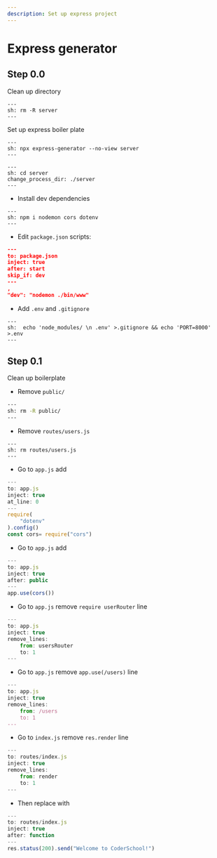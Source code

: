 ```yaml
---
description: Set up express project
---
```


# Express generator

## Step 0.0

Clean up directory

```shell
---
sh: rm -R server
---
```

Set up express boiler plate

```shell
---
sh: npx express-generator --no-view server
---
```

```shell
---
sh: cd server
change_process_dir: ./server
---
```

- Install dev dependencies

```shell
---
sh: npm i nodemon cors dotenv
---
```

- Edit `package.json` scripts:

```json
---
to: package.json
inject: true
after: start
skip_if: dev
---
,
"dev": "nodemon ./bin/www"
```

- Add `.env` and `.gitignore`

```shell
---
sh:  echo 'node_modules/ \n .env' >.gitignore && echo 'PORT=8000' >.env
---
```

## Step 0.1

<!-- ```shell

sh: cd server
change_process_dir: ./server

---

````-->

Clean up boilerplate

- Remove `public/`

```cmd
---
sh: rm -R public/
---
```

- Remove `routes/users.js`

```shell
---
sh: rm routes/users.js
---
```

- Go to `app.js` add

```javascript
---
to: app.js
inject: true
at_line: 0
---
require(
    "dotenv"
).config()
const cors= require("cors")
```

- Go to `app.js` add

```javascript
---
to: app.js
inject: true
after: public
---
app.use(cors())
```

- Go to `app.js` remove `require userRouter` line

```javascript
---
to: app.js
inject: true
remove_lines:
    from: usersRouter
    to: 1
---
```

- Go to `app.js` remove `app.use(/users)` line

```javascript
---
to: app.js
inject: true
remove_lines:
    from: /users
    to: 1
---
```

- Go to `index.js` remove `res.render` line

```javascript
---
to: routes/index.js
inject: true
remove_lines:
    from: render
    to: 1
---
```

- Then replace with

```javascript
---
to: routes/index.js
inject: true
after: function
---
res.status(200).send("Welcome to CoderSchool!")
```
